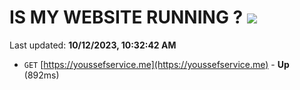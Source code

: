 # IS MY WEBSITE RUNNING ? [![](https://img.shields.io/static/v1?label=Sponsor&message=%E2%9D%A4&logo=GitHub&color=%23fe8e86)](https://github.com/sponsors/<username>)

Last updated: **10/12/2023, 10:32:42 AM**

- `GET` [https://youssefservice.me](https://youssefservice.me) - **Up** (892ms)
